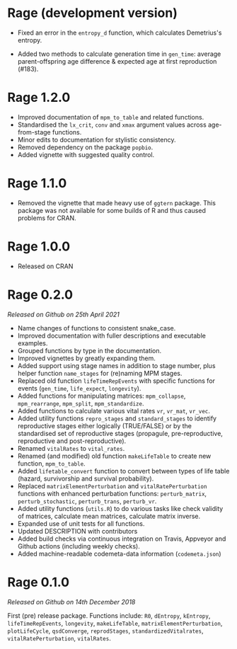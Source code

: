 # Rage (development version)

* Fixed an error in the `entropy_d` function, which calculates Demetrius's entropy.

* Added two methods to calculate generation time in `gen_time`: average parent-offspring age difference & expected age at first reproduction (#183).

# Rage 1.2.0

* Improved documentation of `mpm_to_table` and related functions.
* Standardised the `lx_crit`, `conv` and `xmax` argument values across age-from-stage functions.
* Minor edits to documentation for stylistic consistency.
* Removed dependency on the package `popbio`.
* Added vignette with suggested quality control.


# Rage 1.1.0

* Removed the vignette that made heavy use of `ggtern` package. This package was not available for some builds of R and thus caused problems for CRAN.

# Rage 1.0.0

* Released on CRAN

# Rage 0.2.0

_Released on Github on 25th April 2021_

* Name changes of functions to consistent snake_case.
* Improved documentation with fuller descriptions and executable examples.
* Grouped functions by type in the documentation.
* Improved vignettes by greatly expanding them.
* Added support using stage names in addition to stage number, plus helper function `name_stages` for (re)naming MPM stages.
* Replaced old function `lifeTimeRepEvents` with specific functions for events (`gen_time`, `life_expect`, `longevity`).
* Added functions for manipulating matrices: `mpm_collapse`, `mpm_rearrange`, `mpm_split`, `mpm_standardize`. 
* Added functions to calculate various vital rates `vr`, `vr_mat`, `vr_vec`.
* Added utility functions `repro_stages` and `standard_stages` to identify reproductive stages either logically (TRUE/FALSE) or by the standardised set of reproductive stages (propagule, pre-reproductive, reproductive and post-reproductive).
* Renamed `vitalRates` to `vital_rates`.
* Renamed (and modified) old function `makeLifeTable` to create new function, `mpm_to_table`. 
* Added `lifetable_convert` function to convert between types of life table (hazard, survivorship and survival probability).
* Replaced `matrixElementPerturbation` and `vitalRatePerturbation` functions with enhanced perturbation functions: `perturb_matrix`, `perturb_stochastic`, `perturb_trans`, `perturb_vr`.
* Added utility functions (`utils.R`) to do various tasks like check validity of matrices, calculate mean matrices, calculate matrix inverse.
* Expanded use of unit tests for all functions.
* Updated DESCRIPTION with contributors
* Added build checks via continuous integration on Travis, Appveyor and Github actions (including weekly checks).
* Added machine-readable codemeta-data information (`codemeta.json`)



# Rage 0.1.0

_Released on Github on 14th December 2018_

First (pre) release package. Functions include: `R0`, `dEntropy`, `kEntropy`, `lifeTimeRepEvents`, `longevity`, `makeLifeTable`, `matrixElementPerturbation`, `plotLifeCycle`, `qsdConverge`, `reprodStages`, `standardizedVitalrates`, `vitalRatePerturbation`, `vitalRates`.

